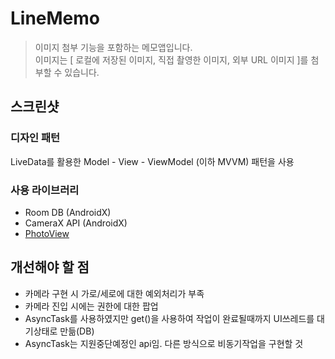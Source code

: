 # LineMemo
> 이미지 첨부 기능을 포함하는 메모앱입니다.  
이미지는 [ 로컬에 저장된 이미지, 직접 촬영한 이미지, 외부 URL 이미지 ]를 첨부할 수 있습니다.

## 스크린샷

### 디자인 패턴
LiveData를 활용한 Model - View - ViewModel (이하 MVVM) 패턴을 사용  

### 사용 라이브러리
* Room DB (AndroidX)
* CameraX API (AndroidX)
* [PhotoView](https://github.com/chrisbanes/PhotoView)

## 개선해야 할 점
* 카메라 구현 시 가로/세로에 대한 예외처리가 부족
* 카메라 진입 시에는 권한에 대한 팝업
* AsyncTask를 사용하였지만 get()을 사용하여 작업이 완료될때까지 UI쓰레드를 대기상태로 만듦(DB)
* AsyncTask는 지원중단예정인 api임. 다른 방식으로 비동기작업을 구현할 것
